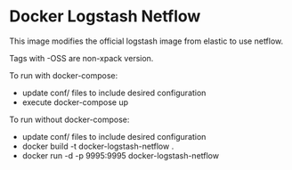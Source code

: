 # Docker Logstash Netflow

This image modifies the official logstash image from elastic to use netflow.

Tags with -OSS are non-xpack version.

To run with docker-compose:
*  update conf/ files to include desired configuration
*  execute docker-compose up

To run without docker-compose:
*  update conf/ files to include desired configuration
*  docker build -t docker-logstash-netflow .
*  docker run -d -p 9995:9995 docker-logstash-netflow